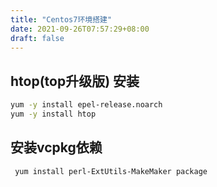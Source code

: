 ```yaml
---
title: "Centos7环境搭建"
date: 2021-09-26T07:57:29+08:00
draft: false
---
```


## htop(top升级版) 安装

```bash
yum -y install epel-release.noarch
yum -y install htop
```

## 安装vcpkg依赖

```bash
 yum install perl-ExtUtils-MakeMaker package
```

